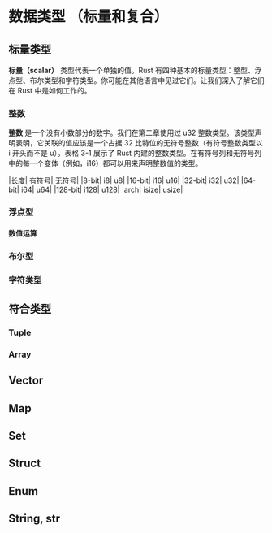 # 数据类型 （标量和复合）
## 标量类型
**标量（scalar）** 类型代表一个单独的值。Rust 有四种基本的标量类型：整型、浮点型、布尔类型和字符类型。你可能在其他语言中见过它们。让我们深入了解它们在 Rust 中是如何工作的。
### 整数
__整数__ 是一个没有小数部分的数字。我们在第二章使用过 u32 整数类型。该类型声明表明，它关联的值应该是一个占据 32 比特位的无符号整数（有符号整数类型以 i 开头而不是 u）。表格 3-1 展示了 Rust 内建的整数类型。在有符号列和无符号列中的每一个变体（例如，i16）都可以用来声明整数值的类型。

|长度|	有符号|	无符号|
|8-bit|	i8|	u8|
|16-bit|	i16|	u16|
|32-bit|	i32|	u32|
|64-bit|	i64|	u64|
|128-bit|	i128|	u128|
|arch|	isize|	usize|

### 浮点型
#### 数值运算
### 布尔型
### 字符类型
## 符合类型
### Tuple
### Array

## Vector
## Map
## Set
## Struct
## Enum
## String, str
